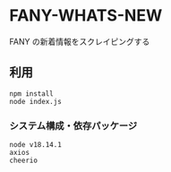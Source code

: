 # FANY-WHATS-NEW

FANY の新着情報をスクレイピングする

## 利用

```
npm install
node index.js
```

### システム構成・依存パッケージ

```
node v18.14.1
axios
cheerio
```
